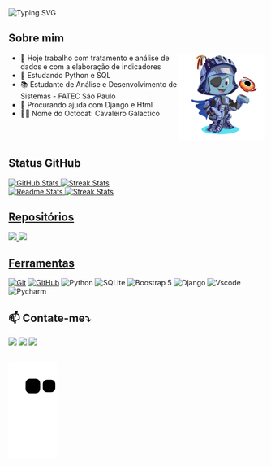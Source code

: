 <!--
**Dev-JoaoM/Dev-JoaoM** is a ✨ _special_ ✨ repository because its `README.md` (this file) appears on your GitHub profile.

Here are some ideas to get you started:

- 🔭 I’m currently working on ...
- 🌱 I’m currently learning ...
- 👯 I’m looking to collaborate on ...
- 🤔 I’m looking for help with ...
- 💬 Ask me about ...
- 📫 How to reach me: ...
- 😄 Pronouns: ...
- ⚡ Fun fact: ...
-->

<br><br>
![Typing SVG](https://readme-typing-svg.herokuapp.com/?color=0528F2&size=40&center=true&vCenter=true&width=1000&lines=Hello+there👋🏾,+sou+o+João+Marcos;Bem+vindo+ao+meu+perfil!)

<h2>Sobre mim</h2>

  <picture><img align="right" src="https://github.com/Dev-JoaoM/Dev-JoaoM/blob/master/img/octocat-cavaleiro%20galatico.png" width = 170px></picture>
  
  - 🔭 Hoje trabalho com tratamento e análise de dados e com a elaboração de indicadores 
  - 🌱 Estudando Python e SQL
  - 📚 Estudante de Análise e Desenvolvimento de Sistemas - FATEC São Paulo
  - 🤔 Procurando ajuda com Django e Html
  - 🐱‍🚀 Nome do Octocat: Cavaleiro Galactico
  
<br><br>

<div>
  <h2> Status GitHub</h2>
  <a href="https://github.com/Dev-JoaoM">
       
  <img alt="GitHub Stats" height="150em" src="http://github-profile-summary-cards.vercel.app/api/cards/stats?username=Dev-JoaoM&theme=github_dark"/>
  <img alt="Streak Stats" height="150em" src="https://streak-stats.demolab.com/?user=Dev-JoaoM&theme=github-dark-blue&background=000&border=30A3DC&dates=FFF"/>
    
</div>

<div>
  
  <img alt="Readme Stats" height="140em" src="https://github-readme-stats-git-masterrstaa-rickstaa.vercel.app/api/top-langs/?username=DEV-JoaoM&layout=compact&bg_color=000&border_color=30A3DC&title_color=blue&text_color=FFF"/>
  <img alt="Streak Stats" height="140em" src="http://github-profile-summary-cards.vercel.app/api/cards/profile-details?username=Dev-JoaoM&theme=github_dark"/>

</div>


<div>
   <h2>Repositórios</h2>
  <a href="https://github.com/Dev-JoaoM">
    
  <img height="120em" src="https://github-readme-stats.vercel.app/api/pin/?username=Dev-JoaoM&repo=Janos-Park-Project&bg_color=000&border_color=30A3DC&show_icons=true&icon_color=30A3DC&title_color=blue&text_color=FFF"/>
  <img height="120em" src="https://github-readme-stats.vercel.app/api/pin/?username=Dev-JoaoM&repo=Cursos&bg_color=000&border_color=30A3DC&show_icons=true&icon_color=30A3DC&title_color=blue&text_color=FFF"/>



</div>


## Ferramentas


[![Git](https://img.shields.io/badge/Git-E44C30?style=for-the-badge&logo=git&logoColor=fff)](https://git-scm.com/doc) 
[![GitHub](https://img.shields.io/badge/GitHub-000?style=for-the-badge&logo=github&logoColor=fff)](https://docs.github.com/)
![Python](https://img.shields.io/badge/python-3670A0?style=for-the-badge&logo=python&logoColor=ffdd54)
![SQLite](https://img.shields.io/badge/SQLite-gray?style=for-the-badge&logo=sqlite&logoColor=07405E)
![Boostrap 5](https://img.shields.io/badge/boostrap_5-000?style=for-the-badge&logo=bootstrap&labelColor=000)
![Django](https://img.shields.io/badge/Django-092E20?style=for-the-badge&logo=django&logoColor=white)
![Vscode](https://img.shields.io/badge/Vscode-000?style=for-the-badge&logo=visual-studio-code&logoColor=blue)
![Pycharm](https://img.shields.io/badge/PyCharm-000000.svg?&style=for-the-badge&logo=PyCharm&logoColor=green)

  
<h2>📫 Contate-me⤵️</h2>
  <a href="https://web.dio.me/users/joaocarvalho_gfin?tab=skills" target="_blank"><img align="center-midDle" width="35px" src="https://hermes.digitalinnovation.one/assets/diome/logo-minimized.png" target="_blank"></a>
  <a href="https://www.linkedin.com/in/joaoml-carvalho/" target="_blank"><img src="https://img.shields.io/badge/-LinkedIn-%230077B5?style=for-the-badge&logo=linkedin&logoColor=white" target="_blank"></a> 
 <a href = "mailto:joaoml.dev@gmail.com@gmail.com"><img src="https://img.shields.io/badge/Gmail-D14836?style=for-the-badge&logo=gmail&logoColor=white" target="_blank"></a>

## 

![Snake Animation](https://github.com/Dev-JoaoM/Dev-JoaoM/blob/output/github-contribution-grid-snake.svg)
